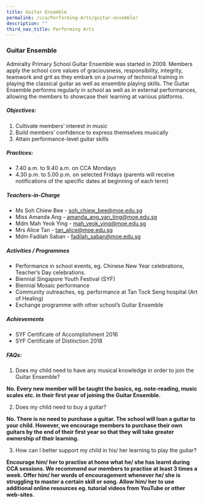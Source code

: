 ```yaml
---
title: Guitar Ensemble
permalink: /cca/Performing-Arts/guitar-ensemble/
description: ""
third_nav_title: Performing Arts
---
```

### Guitar Ensemble

Admiralty Primary School Guitar Ensemble was started in 2009. Members apply the school core values of graciousness, responsibility, integrity, teamwork and grit as they embark on a journey of technical training in playing the classical guitar as well as ensemble playing skills. The Guitar Ensemble performs regularly in school as well as in external performances, allowing the members to showcase their learning at various platforms.

##### Objectives:

1. Cultivate members’ interest in music
2. Build members’ confidence to express themselves musically
3. Attain performance-level guitar skills

##### Practices:

- 7.40 a.m. to 9.40 a.m. on CCA Mondays
- 4.30 p.m. to 5.00 p.m. on selected Fridays (parents will receive notifications of the specific dates at beginning of each term)

##### Teachers-in-Charge

- Ms Soh Chiew Bee - soh_chiew_bee@moe.edu.sg
- Miss Amanda Ang - amanda_ang_yan_ting@moe.edu.sg
- Mdm Mah Yeok Ying - mah_yeok_ying@moe.edu.sg
- Mrs Alice Tan - tan_alice@moe.edu.sg
- Mdm Fadilah Saban - fadilah_saban@moe.edu.sg

##### Activities / Programmes

- Performance in school events, eg. Chinese New Year celebrations, Teacher’s Day celebrations.
- Biennial Singapore Youth Festival (SYF)
- Biennial Mosaic performance
- Community outreaches, eg. performance at Tan Tock Seng hospital (Art of Healing)
- Exchange programme with other school’s Guitar Ensemble

##### Achievements

- SYF Certificate of Accomplishment 2016
- SYF Certificate of Distinction 2018

##### FAQs:

1. Does my child need to have any musical knowledge in order to join the Guitar Ensemble?

**No. Every new member will be taught the basics, eg. note-reading, music scales etc. in their first year of joining the Guitar Ensemble.**

2. Does my child need to buy a guitar?

**No. There is no need to purchase a guitar. The school will loan a guitar to your child. However, we encourage members to purchase their own guitars by the end of their first year so that they will take greater ownership of their learning.**

3. How can I better support my child in his/ her learning to play the guitar?

**Encourage him/ her to practise at home what he/ she has learnt during CCA sessions. We recommend our members to practise at least 3 times a week.
Offer him/ her words of encouragement whenever he/ she is struggling to master a certain skill or song. Allow him/ her to use additional online resources eg. tutorial videos from YouTube or other web-sites.**